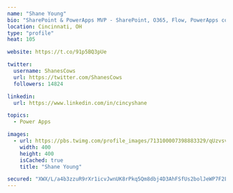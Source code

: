 ```yaml
---
name: "Shane Young"
bio: "SharePoint & PowerApps MVP - SharePoint, O365, Flow, PowerApps consulting? @PowerApps911 | Pure Snark? You found it."
location: Cincinnati, OH
type: "profile"
heat: 105

website: https://t.co/91p5BQ3pUe

twitter:
  username: ShanesCows
  url: https://twitter.com/ShanesCows
  followers: 14824

linkedin:
  url: https://www.linkedin.com/in/cincyshane

topics:
  - Power Apps

images:
  - url: https://pbs.twimg.com/profile_images/713100007398883329/qUzvsvQ3_400x400.jpg
    width: 400
    height: 400
    isCached: true
    title: "Shane Young"

secured: "XWX/L/a4b3zzuR9rXr1icvJwnUK8rPkq5Qm8dbj4D3AhFSfUs2bolJeWP7F2LuNcpjhAmBJ4i6b82TKzSmqXjS+/nDJk2e2RoBKKyFmp5fsNHmORNQGO0TZKj1TXmLvIVIpDLLhMYNKfnv0JjTiBmb7C9qznJd+qFV7oIrPa4jB1odNAtMH2OMrBOpats1hQ6NLQCz0ls1BXgzGRvget0ssMlHY3gmS543Y97mOAUOH4aDh8yleaxkFYyZX59nEYWowONY1uAqKKI+5uyzbKyr8xfYdSkg6pz/vsBDC2kpxjGRp4urfKtiTQJKnHCmWAXn/LIxGywza1AbyMU4OfLXmamxWO65OGp/fRprQF7gQJLidBAiQb2wE/d8S4eo5HQAqV+svEU7Hljc4zQCJ/A4wlEGoxdH+BXqHgD4zqtK8=;qRQQzMgXeERklWSYLUtT+w=="
---
```



